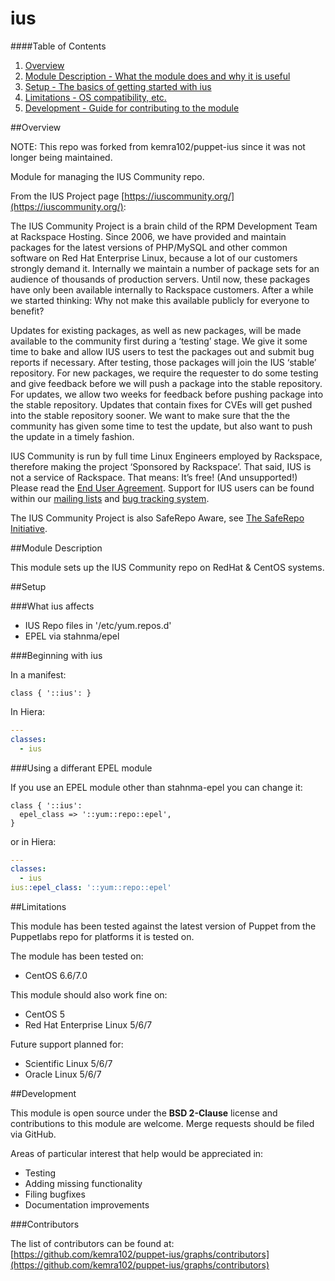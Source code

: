 # ius

####Table of Contents

1. [Overview](#overview)
2. [Module Description - What the module does and why it is useful](#module-description)
3. [Setup - The basics of getting started with ius](#setup)
4. [Limitations - OS compatibility, etc.](#limitations)
5. [Development - Guide for contributing to the module](#development)

##Overview

NOTE: This repo was forked from kemra102/puppet-ius since it was not longer being maintained.

Module for managing the IUS Community repo.

From the IUS Project page [https://iuscommunity.org/](https://iuscommunity.org/):

The IUS Community Project is a brain child of the RPM Development Team at Rackspace Hosting. Since 2006, we have provided and maintain packages for the latest versions of PHP/MySQL and other common software on Red Hat Enterprise Linux, because a lot of our customers strongly demand it. Internally we maintain a number of package sets for an audience of thousands of production servers. Until now, these packages have only been available internally to Rackspace customers. After a while we started thinking: Why not make this available publicly for everyone to benefit?

Updates for existing packages, as well as new packages, will be made available to the community first during a ‘testing’ stage. We give it some time to bake and allow IUS users to test the packages out and submit bug reports if necessary. After testing, those packages will join the IUS ‘stable’ repository. For new packages, we require the requester to do some testing and give feedback before we will push a package into the stable repository. For updates, we allow two weeks for feedback before pushing package into the stable repository. Updates that contain fixes for CVEs will get pushed into the stable repository sooner. We want to make sure that the the community has given some time to test the update, but also want to push the update in a timely fashion.

IUS Community is run by full time Linux Engineers employed by Rackspace, therefore making the project ‘Sponsored by Rackspace’. That said, IUS is not a service of Rackspace. That means: It’s free! (And unsupported!) Please read the [End User Agreement](http://dl.iuscommunity.org/pub/ius/IUS-COMMUNITY-EUA). Support for IUS users can be found within our [mailing lists](http://launchpad.net/~ius-community) and [bug tracking system](http://bugs.launchpad.net/ius).

The IUS Community Project is also SafeRepo Aware, see [The SafeRepo Initiative](https://iuscommunity.org/pages/TheSafeRepoInitiative.html).

##Module Description

This module sets up the IUS Community repo on RedHat & CentOS systems.

##Setup

###What ius affects

* IUS Repo files in '/etc/yum.repos.d'
* EPEL via stahnma/epel

###Beginning with ius

In a manifest:

```puppet
class { '::ius': }
```

In Hiera:

```yaml
---
classes:
  - ius
```

###Using a differant EPEL module

If you use an EPEL module other than stahnma-epel you can change it:

```puppet
class { '::ius':
  epel_class => '::yum::repo::epel',
}
```

or in Hiera:

```yaml
---
classes:
  - ius
ius::epel_class: '::yum::repo::epel'
```

##Limitations

This module has been tested against the latest version of Puppet from the Puppetlabs repo for platforms it is tested on.

The module has been tested on:

* CentOS 6.6/7.0

This module should also work fine on:

* CentOS 5
* Red Hat Enterprise Linux 5/6/7

Future support planned for:

* Scientific Linux 5/6/7
* Oracle Linux 5/6/7

##Development

This module is open source under the **BSD 2-Clause** license and contributions to this module are welcome. Merge requests should be filed via GitHub.

Areas of particular interest that help would be appreciated in:

* Testing
* Adding missing functionality
* Filing bugfixes
* Documentation improvements

###Contributors

The list of contributors can be found at: [https://github.com/kemra102/puppet-ius/graphs/contributors](https://github.com/kemra102/puppet-ius/graphs/contributors)
